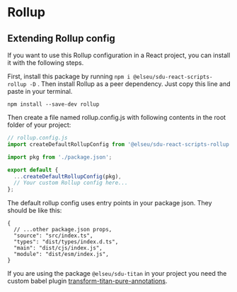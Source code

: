 # Rollup

## Extending Rollup config

If you want to use this Rollup configuration in a React project, you can install it with the following steps.

First, install this package by running `npm i @elseu/sdu-react-scripts-rollup -D` .
Then install Rollup as a peer dependency. Just copy this line and paste in your terminal.

```
npm install --save-dev rollup
```

Then create a file named rollup.config.js with following contents in the root folder of your project:

```javascript
// rollup.config.js
import createDefaultRollupConfig from '@elseu/sdu-react-scripts-rollup';

import pkg from './package.json';

export default {
  ...createDefaultRollupConfig(pkg),
  // Your custom Rollup config here...
};
```

The default rollup config uses entry points in your package json. They should be like this:

```
{
  // ...other package.json props,
  "source": "src/index.ts",
  "types": "dist/types/index.d.ts",
  "main": "dist/cjs/index.js",
  "module": "dist/esm/index.js",
}
```

If you are using the package `@elseu/sdu-titan` in your project you need the custom babel plugin [transform-titan-pure-annotations](../../plugins/babel/README.md).

